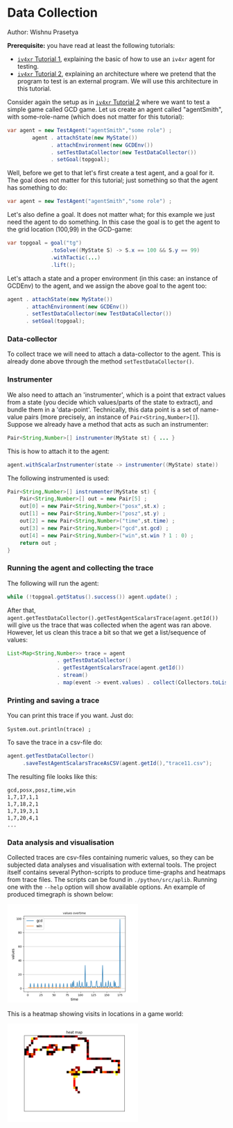 # Data Collection
Author: Wishnu Prasetya

**Prerequisite:** you have read at least the following tutorials:

* [`iv4xr` Tutorial 1](./testagent_tutorial_1.md), explaining the basic of how to use an `iv4xr` agent for testing.
* [`iv4xr` Tutorial 2](./testagent_tutorial_2.md), explaining an architecture where we pretend that the program to test is an external program. We will use this architecture in this tutorial.

Consider again the setup as in [`iv4xr` Tutorial 2](./testagent_tutorial_2.md) where we want to test a simple game called GCD game. Let us create an agent called "agentSmith", with some-role-name (which does not matter for this tutorial):

```java
var agent = new TestAgent("agentSmith","some role") ;
		agent . attachState(new MyState())
		      . attachEnvironment(new GCDEnv())
		      . setTestDataCollector(new TestDataCollector())
		      . setGoal(topgoal);
```

Well, before we get to that let's first create a test agent, and a goal for it. The goal does not matter for this tutorial; just something so that the agent has something to do:


```java
var agent = new TestAgent("agentSmith","some role") ;
```

Let's also define a goal. It does not matter what; for this example we just need the agent to do something. In this case the goal is to get the agent to the grid location (100,99) in the GCD-game:

```java
var topgoal = goal("tg")
			  .toSolve((MyState S) -> S.x == 100 && S.y == 99)
			  .withTactic(...)
			  .lift();
```

Let's attach a state and a proper environment (in this case: an instance of GCDEnv) to the agent, and we assign the above goal to the agent too:

```java
agent . attachState(new MyState())
	  . attachEnvironment(new GCDEnv())
	  . setTestDataCollector(new TestDataCollector())
      . setGoal(topgoal);
```

### Data-collector

To collect trace we will need to attach a data-collector to the agent. This is already done above through the method `setTestDataCollector()`.

### Instrumenter

We also need to attach an 'instrumenter', which is a point that extract values from a state (you decide which values/parts of the state to extract), and bundle them in a 'data-point'. Technically, this data point is a set of name-value pairs (more precisely, an instance of `Pair<String,Number>[]`). Suppose we already have a method that acts as such an instrumenter:

```java
Pair<String,Number>[] instrumenter(MyState st) { ... }
```

This is how to attach it to the agent:

```java
agent.withScalarInstrumenter(state -> instrumenter((MyState) state))
```

The following instrumented is used:

```java
Pair<String,Number>[] instrumenter(MyState st) {
	Pair<String,Number>[] out = new Pair[5] ;
	out[0] = new Pair<String,Number>("posx",st.x) ;
	out[1] = new Pair<String,Number>("posz",st.y) ;
	out[2] = new Pair<String,Number>("time",st.time) ;
	out[3] = new Pair<String,Number>("gcd",st.gcd) ;
	out[4] = new Pair<String,Number>("win",st.win ? 1 : 0) ;
	return out ;
}
```

### Running the agent and collecting the trace

The following will run the agent:

```java
while (!topgoal.getStatus().success()) agent.update() ;
```

After that, `agent.getTestDataCollector().getTestAgentScalarsTrace(agent.getId())` will give us the trace that was collected when the agent was ran above. However, let us clean this trace a bit so that we get a list/sequence of values:

```java
List<Map<String,Number>> trace = agent
				. getTestDataCollector()
				. getTestAgentScalarsTrace(agent.getId())
		        . stream()
		        . map(event -> event.values) . collect(Collectors.toList());
```

### Printing and saving a trace

You can print this trace if you want. Just do:

   `System.out.println(trace) ;`

To save the trace in a csv-file do:

   ```java
   agent.getTestDataCollector()
        .saveTestAgentScalarsTraceAsCSV(agent.getId(),"trace11.csv");
```

The resulting file looks like this:

```
gcd,posx,posz,time,win
1,7,17,1,1
1,7,18,2,1
1,7,19,3,1
1,7,20,4,1
...
```

### Data analysis and visualisation

Collected traces are csv-files containing numeric values, so they can be subjected data analyses and visualisation with external tools. The project itself contains several Python-scripts to produce time-graphs and heatmaps from trace files. The scripts can be found in `./python/src/aplib`. Running one with the `--help` option will show available options. An example of produced timegraph is shown below:

<img src="./tplot.png" width="60%">

This is a heatmap showing visits in locations in a game world:

<img src="./heatmap.png" width="60%">
